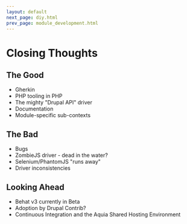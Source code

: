 ```yaml
---
layout: default
next_page: diy.html
prev_page: module_development.html
---
```

# Closing Thoughts

## The Good

* Gherkin
* PHP tooling in PHP
* The mighty "Drupal API" driver
* Documentation
* Module-specific sub-contexts

## The Bad

* Bugs
* ZombieJS driver - dead in the water?
* Selenium/PhantomJS "runs away"
* Driver inconsistencies

## Looking Ahead

* Behat v3 currently in Beta
* Adoption by Drupal Contrib?
* Continuous Integration and the Aquia Shared Hosting Environment
